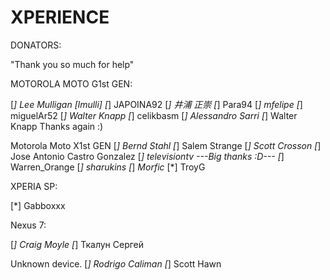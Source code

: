 XPERIENCE 
=========

DONATORS:

"Thank you so much for help"

MOTOROLA MOTO G1st GEN:

[*] Lee Mulligan [lmulli]
[*] JAPOINA92
[*] 井浦 正崇
[*] Para94
[*] mfelipe
[*] miguelAr52
[*] Walter Knapp 
[*] celikbasm
[*] Alessandro Sarri
[*] Walter Knapp Thanks again :)

Motorola Moto X1st GEN
[*] Bernd Stahl
[*] Salem Strange
[*] Scott Crosson
[*] Jose Antonio Castro Gonzalez
[*] televisiontv ---Big thanks :D---
[*] Warren_Orange
[*] sharukins
[*] _Morfic_
[*] TroyG

XPERIA SP:

[*] Gabboxxx

Nexus 7:

[*] Craig Moyle
[*] Ткалун Сергей

Unknown device.
[*] Rodrigo Caliman
[*] Scott Hawn
